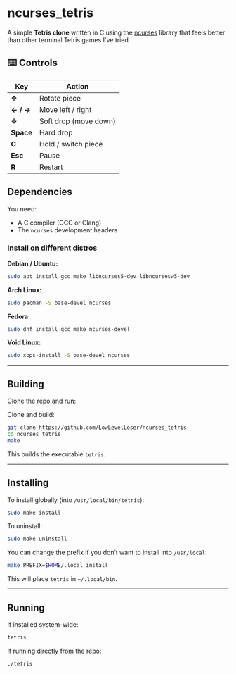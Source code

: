 # ncurses\_tetris

A simple **Tetris clone** written in C using the [ncurses](https://invisible-island.net/ncurses/) library that feels better than other terminal Tetris games I've tried.


## ⌨️ Controls

| Key       | Action                |
| --------- | --------------------- |
| **↑**     | Rotate piece          |
| **← / →** | Move left / right     |
| **↓**     | Soft drop (move down) |
| **Space** | Hard drop             |
| **C**     | Hold / switch piece   |
| **Esc**   | Pause                 |
| **R**     | Restart               |


## Dependencies

You need:

* A C compiler (GCC or Clang)
* The `ncurses` development headers

### Install on different distros

**Debian / Ubuntu:**

```bash
sudo apt install gcc make libncurses5-dev libncursesw5-dev
```

**Arch Linux:**

```bash
sudo pacman -S base-devel ncurses
```

**Fedora:**

```bash
sudo dnf install gcc make ncurses-devel
```

**Void Linux:**

```bash
sudo xbps-install -S base-devel ncurses
```

---

## Building

Clone the repo and run:

Clone and build:
```bash
git clone https://github.com/LowLevelLoser/ncurses_tetris
cd ncurses_tetris
make
```

This builds the executable `tetris`.

---

## Installing

To install globally (into `/usr/local/bin/tetris`):

```bash
sudo make install
```

To uninstall:

```bash
sudo make uninstall
```

You can change the prefix if you don’t want to install into `/usr/local`:

```bash
make PREFIX=$HOME/.local install
```

This will place `tetris` in `~/.local/bin`.

---

## Running

If installed system-wide:

```bash
tetris
```

If running directly from the repo:

```bash
./tetris
```

